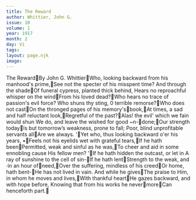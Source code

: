 ```yaml
---
title: The Reward
author: Whittier, John G.
issue: 10
volume: 1
year: 1917
month: 2
day: Vi
tags:
layout: page.njk
image:
---
```

The RewardBy John G. WhittierWho, looking backward from his manhood's prime,See not the specter of his misspent time? And through the shadeOf funeral cypress, planted thick behind, Hears no reproachful whisper on the windFrom his loved dead?Who hears no trace of passion's evil force? Who shuns thy sting, 0 terrible remorse?Who does not castOn the thronged pages of his memory'sbook,At times, a sad and half reluctant look,Regretful of the past?Alas! the evil' which we fain would shun We do, and leave the wished for good ~n-done;Our strength todayIs but tomorrow’s weakness, prone to fall; Poor, blind unprofitable servants allAre we always. 'Yet who, thus looking backward o'er his years, •Feels not his eyelids wet with grateful tears,If he hath beenPermitted, weak and sinful as he was,To cheer and aid in some ennobling cause His fellow men? 'If he hath hidden the outcast, or let in A ray of sunshine to the cell of sin-If he hath lentStrength to the weak, and ·in an hour ofneed,Over the suffering, mindless of his creedOr home, hath bent-He has not lived in vain. And while he givesThe praise to Him, in whom he moves and lives,With thankful heartHe gazes backward, and with hope before, Knowing that from his works he nevermoreCan henceforth part.
